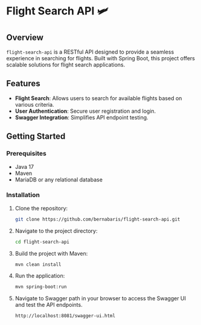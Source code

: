 # Flight Search API 🛩️

## Overview


`flight-search-api` is a RESTful API designed to provide a seamless experience in searching for flights. Built with Spring Boot, this project offers scalable solutions for flight search applications.
## Features

- **Flight Search**: Allows users to search for available flights based on various criteria.
- **User Authentication**: Secure user registration and login.
- **Swagger Integration**: Simplifies API endpoint testing.

## Getting Started

### Prerequisites

- Java 17
- Maven
- MariaDB or any relational database

### Installation

1. Clone the repository:
   ```bash
   git clone https://github.com/bernabaris/flight-search-api.git
2. Navigate to the project directory:
   ```sh
   cd flight-search-api
3. Build the project with Maven:
   ```sh
   mvn clean install
4. Run the application:
   ```sh
   mvn spring-boot:run
5. Navigate to Swagger path in your browser to access the Swagger UI and test the API endpoints.
   ```bash
   http://localhost:8081/swagger-ui.html
   ```